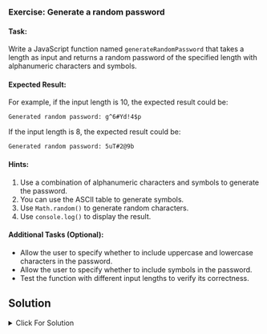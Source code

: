 ### Exercise: Generate a random password

#### Task:
Write a JavaScript function named `generateRandomPassword` that takes a length as input and returns a random password of the specified length with alphanumeric characters and symbols.

#### Expected Result:
For example, if the input length is 10, the expected result could be:
```
Generated random password: g^6#Yd!4$p
```
If the input length is 8, the expected result could be:
```
Generated random password: 5uT#2@9b
```

#### Hints:
1. Use a combination of alphanumeric characters and symbols to generate the password.
2. You can use the ASCII table to generate symbols.
3. Use `Math.random()` to generate random characters.
4. Use `console.log()` to display the result.

#### Additional Tasks (Optional):
- Allow the user to specify whether to include uppercase and lowercase characters in the password.
- Allow the user to specify whether to include symbols in the password.
- Test the function with different input lengths to verify its correctness.


## Solution

<details>
  <summary>Click For Solution</summary>

```JS

const  generateRandomPassword = (length) => {
  const charset = "abcdefghijklmnopqrstuvwxyzABCDEFGHIJKLMNOPQRSTUVWXYZ0123456789!@#$%^&*()_+-=[]{}|;:'<>,.?/";

  let password = "";
  for (let i = 0; i < length; i++) {
    password += charset.charAt(Math.floor(Math.random() * charset.length));
  }

  return password;
}


console.log(generateRandomPassword(20)); 
```



[Previous Exercise](../18/README.md) | [Index](../../README.md) | [Next Exercise](../20/README.md)